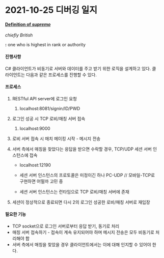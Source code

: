 # 2021-10-25 디버깅 일지

#### [Definition of *supremo*](https://www.merriam-webster.com/dictionary/supremo)

*chiefly British*

**:** one who is highest in rank or authority



#### 진행사항

C# 클라이언트가 비동기로 서버와 데이터를 주고 받기 위한 로직을 설계하고 있다. 클라이언트는 다음과 같은 프로세스를 진행할 수 있다. 

#### 프로세스

1. RESTful API server에 로그인 요청

   1. localhost:8081/signin/ID/PWD

2. 로그인 성공 시 TCP 로비/매칭 서버 접속 

   1. localhost:9000

3. 로비 서버 접속 시 매치 메이킹 시작 - 메시지 전송

4. 서버 측에서 매칭을 찾았다는 응답을 받으면 수락할 경우, TCP/UDP 세션 서버 인스턴스에 접속

   - localhost:12190

   - 세션 서버 인스턴스의 프로토콜은 미정이긴 하나 PC-UDP // 모바일-TCP로 구현하면 어떨까 고민 중
   - 세션 서버 인스턴스는 런타임으로 TCP 로비/매칭 서버에 존재

5. 세션이 정상적으로 종료되면 다시 2의 로그인 성공한 로비/매칭 서버로 재입장

#### 필요한 기능

- TCP socket으로 로그인 서버로부터 응답 받기, 동기로 처리
- 매칭 서버 접속하기 - 접속이 계속 유지되어야 하며 메시지 전송은 모두 비동기로 처리해야 함
- 서버 측에서 매칭을 찾았을 경우 클라이언트에서는 이에 대해 인지할 수 있어야 한다.







